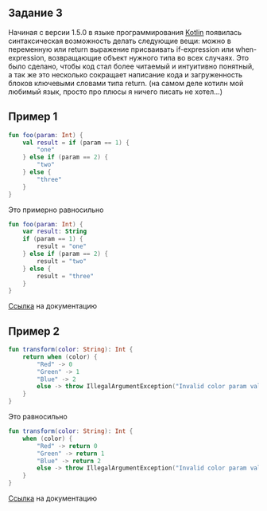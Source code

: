 
## Задание 3
Начиная с версии 1.5.0 в языке программирования [Kotlin](https://kotlinlang.org/) появилась синтаксическая возможность делать следующие вещи: можно в переменную или return выражение присваивать if-expression или when-expression, возвращающие объект нужного типа во всех случаях.
Это было сделано, чтобы код стал более читаемый и интуитивно понятный, а так же это несколько сокращает написание кода и загруженность блоков ключевыми словами типа return.
(на самом деле котилн мой любимый язык, просто про плюсы я ничего писать не хотел...)

## Пример 1
```kotlin
fun foo(param: Int) {
    val result = if (param == 1) {
        "one"
    } else if (param == 2) {
        "two"
    } else {
        "three"
    }
}
```
Это примерно равносильно 
```kotlin
fun foo(param: Int) {
    var result: String
	if (param == 1) {
        result = "one"
    } else if (param == 2) {
        result = "two"
    } else {
        result = "three"
    }
}
```
[Ссылка](https://kotlinlang.org/docs/idioms.html#if-expression) на документацию
## Пример 2
```kotlin
fun transform(color: String): Int {
    return when (color) {
        "Red" -> 0
        "Green" -> 1
        "Blue" -> 2
        else -> throw IllegalArgumentException("Invalid color param value")
    }
}
```
Это равносильно
```kotlin
fun transform(color: String): Int {
    when (color) {
        "Red" -> return 0
        "Green" -> return 1
        "Blue" -> return 2
        else -> throw IllegalArgumentException("Invalid color param value")
    }
}
```

[Ссылка](https://kotlinlang.org/docs/idioms.html#return-on-when-statement) на документацию






















